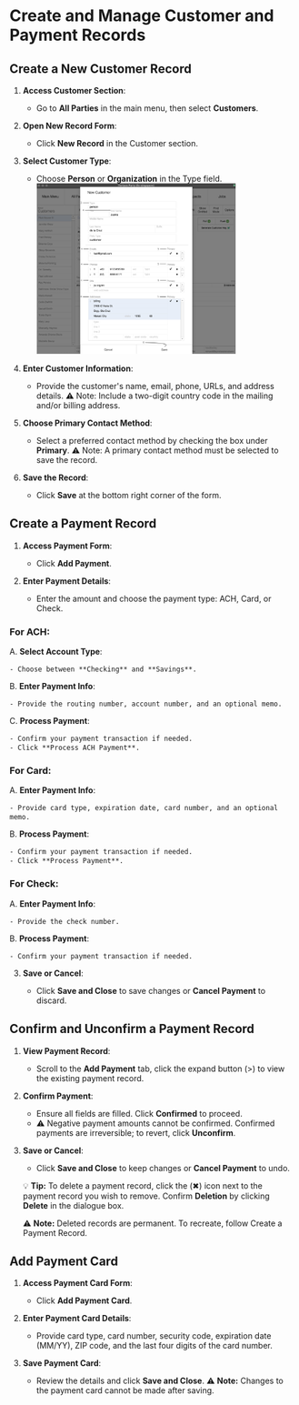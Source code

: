 # Create and Manage Customer and Payment Records

## Create a New Customer Record

1. **Access Customer Section**:
    
    - Go to **All Parties** in the main menu, then select **Customers**.
2. **Open New Record Form**:
    
    - Click **New Record** in the Customer section.
3. **Select Customer Type**:
    
    - Choose **Person** or **Organization** in the Type field.<img src="https://github.com/Fx-Professional-Services/HorizonDocs/blob/main/assets/7_create_customer_record.png" width="350" height="300">
4. **Enter Customer Information**:
    
    - Provide the customer's name, email, phone, URLs, and address details.
		⚠️ Note: Include a two-digit country code in the mailing and/or billing address.
5. **Choose Primary Contact Method**:
    
    - Select a preferred contact method by checking the box under **Primary**.
     ⚠️ Note: A primary contact method must be selected to save the record.
6. **Save the Record**:
    
    - Click **Save** at the bottom right corner of the form.

## Create a Payment Record

1. **Access Payment Form**:
    
    - Click **Add Payment**.
2. **Enter Payment Details**:
    
    - Enter the amount and choose the payment type: ACH, Card, or Check.

### For ACH:

A. **Select Account Type**:
    
    - Choose between **Checking** and **Savings**.
B. **Enter Payment Info**:
    
    - Provide the routing number, account number, and an optional memo.
    
C. **Process Payment**:
    
    - Confirm your payment transaction if needed.
    - Click **Process ACH Payment**.
### For Card:

A. **Enter Payment Info**:
    
    - Provide card type, expiration date, card number, and an optional memo.
B. **Process Payment**:
    
    - Confirm your payment transaction if needed.
    - Click **Process Payment**.

### For Check:

A. **Enter Payment Info**:
    
    - Provide the check number.
B. **Process Payment**:
    
    - Confirm your payment transaction if needed.


3. **Save or Cancel**:
    
    - Click **Save and Close** to save changes or **Cancel Payment** to discard.

## Confirm and Unconfirm a Payment Record

1. **View Payment Record**:
    
    - Scroll to the **Add Payment** tab, click the expand button (>) to view the existing payment record.
2. **Confirm Payment**:
    
    - Ensure all fields are filled. Click **Confirmed** to proceed.
    - ⚠️ Negative payment amounts cannot be confirmed. Confirmed payments are irreversible; to revert, click **Unconfirm**.
3. **Save or Cancel**:
    
    - Click **Save and Close** to keep changes or **Cancel Payment** to undo.

	💡 **Tip:** To delete a payment record, click the (✖︎) icon next to the payment record you wish to remove. Confirm **Deletion** by clicking **Delete** in the dialogue box.  

	⚠️ **Note:** Deleted records are permanent. To recreate, follow Create a Payment Record.

## Add Payment Card

1. **Access Payment Card Form**:
    
    - Click **Add Payment Card**.
2. **Enter Payment Card Details**:
    
    - Provide card type, card number, security code, expiration date (MM/YY), ZIP code, and the last four digits of the card number.
3. **Save Payment Card**:
    
    - Review the details and click **Save and Close**.
    ⚠️ **Note:**  Changes to the payment card cannot be made after saving.